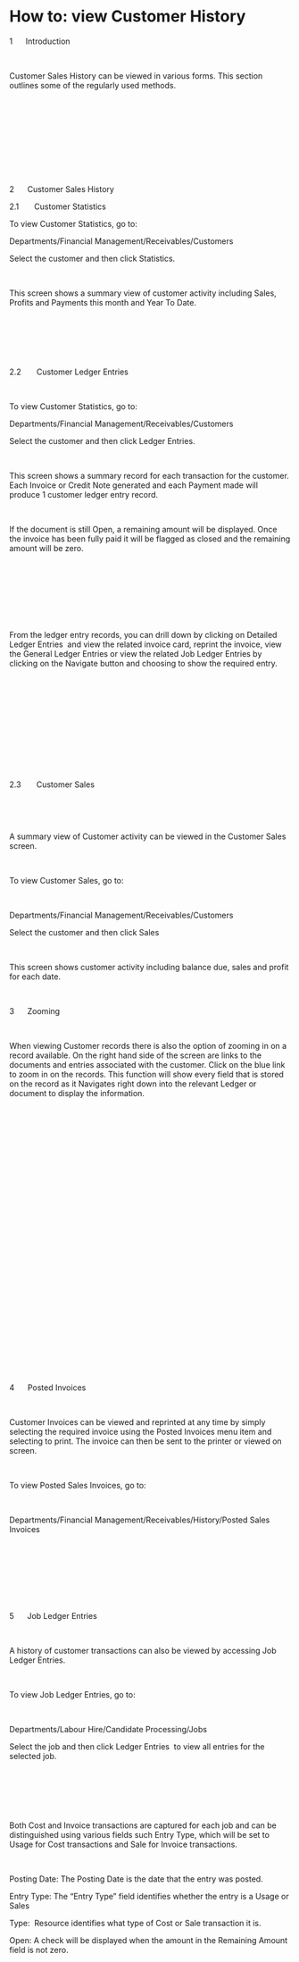 # How to: view Customer History

1     
Introduction

 

Customer Sales History can be
viewed in various forms. This section outlines some of the regularly used
methods.

 

 

 

 

 

2     
Customer Sales History

2.1      
Customer Statistics

To view Customer Statistics, go to:

Departments/Financial
Management/Receivables/Customers

Select the customer and then click Statistics. 

 

This screen shows a summary view of
customer activity including Sales, Profits and Payments this month and Year To
Date.

 



 

 

2.2      
Customer Ledger Entries

 

To view Customer Statistics, go to:

Departments/Financial
Management/Receivables/Customers

Select the customer and then click Ledger Entries. 

 

This screen shows a summary record for each transaction
for the customer. Each Invoice or Credit Note generated and each Payment made will
produce 1 customer ledger entry record.

 

If the document is still Open, a remaining amount will
be displayed. Once the invoice has been fully paid it will be flagged as closed
and the remaining amount will be zero.

 



 

 

 

From the ledger entry records, you can drill down by
clicking on Detailed Ledger
Entries  and view the related invoice card, reprint
the invoice, view the General Ledger Entries or view the related Job Ledger
Entries by clicking on the Navigate button and choosing to
show the required entry.

 

 

 



 



 

 

2.3      
Customer Sales

 

 

A summary view of Customer activity can be viewed in the
Customer Sales screen.

 

To view Customer Sales, go to:

 

Departments/Financial
Management/Receivables/Customers

Select the customer and then click Sales 

 

This screen shows customer activity including balance due,
sales and profit for each date.

 



3     
Zooming

 

When viewing Customer records there is
also the option of zooming in on a record available. On the right hand side of
the screen are links to the documents and entries associated with the customer.
Click on the blue link to
zoom in on the records. This function will show every field that is stored on
the record as it Navigates right down into the relevant Ledger or document to
display the information.

 

 

 

 

 

 

 

 

 

 

 

 

 

 

 

 

4     
Posted Invoices

 

Customer Invoices can be viewed and
reprinted at any time by simply selecting the required invoice using the Posted
Invoices menu item and selecting to print. The invoice can then be sent to the
printer or viewed on screen.

 

To view Posted Sales Invoices, go to:

 

Departments/Financial
Management/Receivables/History/Posted Sales Invoices

 

 



 

 

5     
Job Ledger Entries

 

A history of customer transactions can also be viewed by
accessing Job Ledger Entries. 

 

To view Job Ledger Entries, go to:

 

Departments/Labour Hire/Candidate
Processing/Jobs

Select the job and then click Ledger Entries  to view all entries for the selected job. 

 

 



 

Both Cost and Invoice transactions
are captured for each job and can be distinguished using various fields such Entry
Type, which will be set to Usage for Cost transactions and Sale for Invoice
transactions.



 

Posting Date: The Posting
Date is the date that the entry was posted.

Entry Type: The “Entry Type”
field identifies whether the entry is a Usage or Sales

Type:  Resource identifies what type of Cost or
Sale transaction it is.  

Open: A check will be
displayed when the amount in the Remaining Amount field is not zero.

 

 

 

 

 

 

